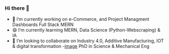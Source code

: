 ### Hi there 👋
- 🔭 I’m currently working on e-Commerce, and Project Managment Dashboards Full Stack MERN
- 😄 I’m currently learning MERN, Data Science (Python-Webscraping) & IA
- 🤔 I’m looking to collaborate on Industry 4.0, Additive Manufacturing, IOT & digital transformation
-[image](https://user-images.githubusercontent.com/75273092/191351734-44df408b-0164-4fea-953a-2588c9a86648.png) PhD in Science & Mechanical Eng
<!--

-->












